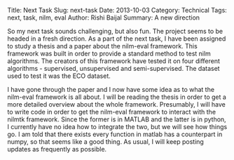 Title: Next Task
Slug: next-task
Date: 2013-10-03
Category: Technical
Tags: next, task, nilm, eval
Author: Rishi Baijal
Summary: A new direction

So my next task sounds challenging, but also fun. The project seems to be headed in a fresh direction. As a part of the next task, I have been assigned to study a thesis and a paper about the nilm-eval framework. This framework was built in order to provide a standard method to test nilm algorithms. The creators of this framework have tested it on four different algorithms - supervised, unsupervised and semi-supervised. The dataset used to test it was the ECO dataset.

I have gone through the paper and I now have some idea as to what the nilm-eval framework is all about. I will be reading the thesis in order to get a more detailed overview about the whole framework. Presumably, I will have to write code in order to get the nilm-eval framework to interact with the nilmtk framework. Since the former is in MATLAB and the latter is in python, I currently have no idea how to integrate the two, but we will see how things go. I am told that there exists every function in matlab has a counterpart in numpy, so that seems like a good thing. As usual, I will keep posting updates as frequently as possible.
